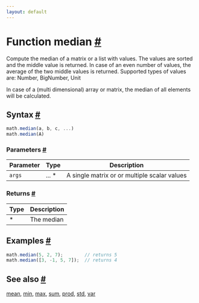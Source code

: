 ```yaml
---
layout: default
---
```


<!-- Note: This file is automatically generated from source code comments. Changes made in this file will be overridden. -->

<h1 id="function-median">Function median <a href="#function-median" title="Permalink">#</a></h1>

Compute the median of a matrix or a list with values. The values are
sorted and the middle value is returned. In case of an even number of
values, the average of the two middle values is returned.
Supported types of values are: Number, BigNumber, Unit

In case of a (multi dimensional) array or matrix, the median of all
elements will be calculated.


<h2 id="syntax">Syntax <a href="#syntax" title="Permalink">#</a></h2>

```js
math.median(a, b, c, ...)
math.median(A)
```

<h3 id="parameters">Parameters <a href="#parameters" title="Permalink">#</a></h3>

Parameter | Type | Description
--------- | ---- | -----------
`args` | ... * | A single matrix or or multiple scalar values

<h3 id="returns">Returns <a href="#returns" title="Permalink">#</a></h3>

Type | Description
---- | -----------
* | The median


<h2 id="examples">Examples <a href="#examples" title="Permalink">#</a></h2>

```js
math.median(5, 2, 7);        // returns 5
math.median([3, -1, 5, 7]);  // returns 4
```


<h2 id="see-also">See also <a href="#see-also" title="Permalink">#</a></h2>

[mean](mean.html),
[min](min.html),
[max](max.html),
[sum](sum.html),
[prod](prod.html),
[std](std.html),
[var](var.html)
